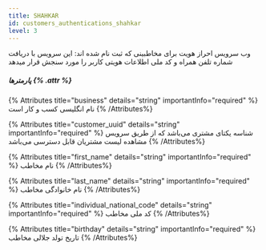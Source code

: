 ```yaml
---
title: SHAHKAR
id: customers_authentications_shahkar
level: 3
---
```


وب سرویس احراز هویت برای مخاطبینی که ثبت نام شده اند:
این سرویس با دریافت شماره تلفن همراه و کد ملی اطلاعات هویتی کاربر را مورد سنجش قرار میدهد

##### پارمترها {% .attr %}

{% Attributes title="business" details="string" importantInfo="required" %}
نام انگلیسی کسب و کار است
{% /Attributes%}

{% Attributes title="customer_uuid" details="string" importantInfo="required" %}
شناسه یکتای مشتری می‌باشد که از طریق سرویس مشاهده لیست مشتریان قابل دسترسی می‌باشد
{% /Attributes%}

{% Attributes title="first_name" details="string" importantInfo="required" %}
نام مخاطب
{% /Attributes%}

{% Attributes title="last_name" details="string" importantInfo="required" %}
نام خانوادگی مخاطب
{% /Attributes%}

{% Attributes title="individual_national_code" details="string" importantInfo="required" %}
 کد ملی مخاطب
{% /Attributes%}

{% Attributes title="birthday" details="string" importantInfo="required" %}
تاریخ تولد جلالی مخاطب
{% /Attributes%}
